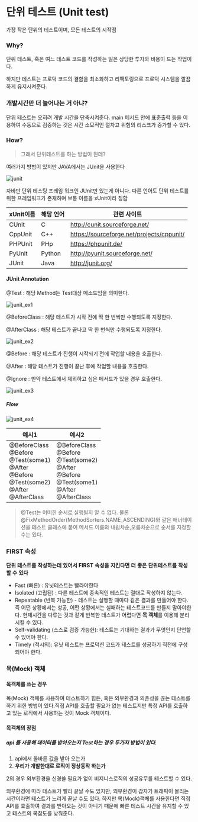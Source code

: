 # 단위 테스트 (Unit test)

가장 작은 단위의 테스트이며, 모든 테스트의 시작점

### Why?

단위 테스트, 혹은 여느 테스트 코드를 작성하는 일은 상당한 투자와 비용이 드는 작업이다.

하지만 테스트는 프로덕 코드의 결함을 최소화하고 리팩토링으로 프로덕 시스템을 깔끔하게 유지시켜준다.

### 개발시간만 더 늘어나는 거 아냐?

단위 테스트는 오히려 개발 시간을 단축시켜준다. 
 main 메서드 안에 표준출력 등을 이용하여 수동으로 검증하는 것은 시간 소모적인 절차고 위험의 리스크가 증가할 수 있다.

### How? 

> 그래서 단위테스트를 하는 방법이 뭔데?

여러가지 방법이 있지만 JAVA에서는 JUnit을 사용한다

![junit](/Users/kim-yujeong/work/TIL-TodayILearned/image/junit.png)

자바만 단위 테스팅 프레임 워크인 JUnit만 있는게 아니다. 
다른 언어도 단위 테스트를 위한 프레임워크가 존재하며 보통 이름을 xUnit이라 칭함

| xUnit이름 | 해당 언어 | 관련 사이트                               |
| --------- | --------- | ----------------------------------------- |
| CUnit     | C         | http://cunit.sourceforge.net/             |
| CppUnit   | C++       | https://sourceforge.net/projects/cppunit/ |
| PHPUnit   | PHp       | https://phpunit.de/                       |
| PyUnit    | Python    | http://pyunit.sourceforge.net/            |
| JUnit     | Java      | http://junit.org/                         |



#### JUnit Annotation

@Test : 해당 Method는 Test대상 메소드임을 의미한다.

![junit_ex1](/Users/kim-yujeong/work/TIL-TodayILearned/image/junit_ex1.png)



@BeforeClass : 해당 테스트가 시작 전에 딱 한 번씩만 수행되도록 지정한다.

@AfterClass : 해당 테스트가 끝나고 딱 한 번씩만 수행되도록 지정한다.

![junit_ex2](/Users/kim-yujeong/work/TIL-TodayILearned/image/junit_ex2.png)



@Before : 해당 테스트가 진행이 시작되기 전에 작업할 내용을 호출한다.

@After : 해당 테스트가 진행이 끝난 후에 작업할 내용을 호출한다.

@Ignore : 만약 테스트에서 제외하고 싶은 메서드가 있을 경우 호출한다.

![junit_ex3](/Users/kim-yujeong/work/TIL-TodayILearned/image/junit_ex3.png)



##### Flow 

![junit_ex4](/Users/kim-yujeong/work/TIL-TodayILearned/image/junit_ex4.png)

| 예시1                                                        | 예시2                                                        |
| ------------------------------------------------------------ | ------------------------------------------------------------ |
| @BeforeClass<br/>@Before<br/>@Test(some1)<br/>@After<br/>@Before<br/>@Test(some2)<br/>@After<br/>@AfterClass | @BeforeClass<br/>@Before<br/>@Test(some2)<br/>@After<br/>@Before<br/>@Test(some1)<br/>@After<br/>@AfterClass |

> @Test는 어떠한 순서로 실행될지 알 수 없다. 
> 물론 
> @FixMethodOrder(MethodSorters.NAME_ASCENDING)와 같은 애너테이션을 테스트 클래스에 붙여 메서드 이름의 내림차순,오름차순으로 순서를 지정할 수는 있다.



### FIRST 속성

**단위** **테스트를** **작성하는데** **있어서** **FIRST** **속성을** **지킨다면** **더** **좋은** **단위테스트를** **작성할** **수** **있다**

- Fast (빠른) : 유닛테스트는 빨라야한다
- Isolated (고립된) : 다른 테스트에 종속적인 테스트는 절대로 작성하지 않는다.
- Repeatable (반복 가능한) - 테스트는 실행할 때마다 같은 결과를 만들어야 한다. 즉 어떤 상황에서는 성공, 어떤 상황에서는 실패하는 테스트코드를 만들지 말아야한다. 현재시간을 다루는 것과 같게 반복한 테스트가 어렵다면 **목 객체**를 이용해 분리시킬 수 있다.
- Self-validating (스스로 검증 가능한): 테스트는 기대하는 결과가 무엇인지 단언할 수 있어야 한다.
- Timely (적시의): 유닛 테스트는 프로덕션 코드가 테스트를 성공하기 직전에 구성되어야 한다.



### 목(Mock) 객체

#### 목객체를 쓰는 경우

목(Mock) 객체를 사용하여 테스트하기 힘든, 혹은 외부환경과 의존성을 끊는 테스트를 하기 위한 방법이 있다.직접 API를 호출할 필요가 없는 테스트지만 특정 API를 호출하고 있는 로직에서 사용하는 것이 Mock 객체이다.

#### 목객체의 장점

##### api 를 사용해 데이터를 받아오는지 Test하는 경우 두가지 방법이 있다.

1. api에서 올바른 값을 받아 오는가 
2. **우리가 개발한대로 로직이 정상동작 하는가**

2의 경우 외부환경을 신경쓸 필요가 없이 비지니스로직의 성공유무를 테스트할 수 있다.

외부환경에 따라 테스트가 빨리 끝날 수도 있지만, 외부환경이 갑자기 트래픽이 몰리는 시간이라면 테스트가 느리게 끝날 수도 있다. 하지만 목(Mock)객체를 사용한다면 직접 API를 호출하여 결과를 받아오는 것이 아니기 때문에 빠른 테스트 시간을 유지할 수 있고 테스트의 복잡도를 낮춰준다.
